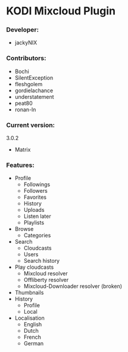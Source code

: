 # KODI Mixcloud Plugin

### Developer:
  - jackyNIX

### Contributors:
  - Bochi
  - SilentException
  - fleshgolem
  - gordielachance
  - understatement
  - peat80
  - ronan-ln

### Current version: 
  3.0.2
  - Matrix

### Features:
  - Profile
    - Followings
    - Followers
    - Favorites
    - History
    - Uploads
    - Listen later
    - Playlists
  - Browse
    - Categories
  - Search
    - Cloudcasts
    - Users
    - Search history
  - Play cloudcasts
    - Mixcloud resolver
    - Offliberty resolver
    - Mixcloud-Downloader resolver (broken)
  - Thumbnails
  - History
    - Profile
    - Local
  - Localisation
    - English
    - Dutch
    - French
    - German

